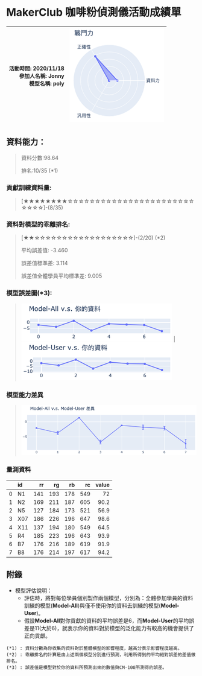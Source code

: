# MakerClub 咖啡粉偵測儀活動成績單 
| 活動時間: 2020/11/18<br>參加人名稱: **Jonny**<br>模型名稱: **poly** | ![](000.png) |
|-----:|-------------:|
## 資料能力：
> 資料分數:98.64
>
> 排名:10/35 (*1)
### 貢獻訓練資料量:
> 	[★★★★★★★★☆☆☆☆☆☆☆☆☆☆☆☆☆☆☆☆☆☆☆☆☆☆☆☆☆☆☆]-(8/35)
### 資料對模型的乖離排名:
> 	[★★☆☆☆☆☆☆☆☆☆☆☆☆☆☆☆☆☆☆]-(2/20) (*2)
>
> 	平均誤差值: -3.460
>
> 	誤差值標準差: 3.114
>
> 	誤差值全體學員平均標準差: 9.005
### 模型誤差圖(*3):
> ![001](001.png)	|![002](002.png)
### 模型能力差異
> ![003](003.png)
### 量測資料
|    | id   |   rr |   rg |   rb |   rc |   value |
|---:|:-----|-----:|-----:|-----:|-----:|--------:|
|  0 | N1   |  141 |  193 |  178 |  549 |    72   |
|  1 | N2   |  169 |  211 |  187 |  605 |    90.2 |
|  2 | N5   |  127 |  184 |  173 |  521 |    56.9 |
|  3 | X07  |  186 |  226 |  196 |  647 |    98.6 |
|  4 | X11  |  137 |  194 |  180 |  549 |    64.5 |
|  5 | R4   |  185 |  223 |  196 |  643 |    93.9 |
|  6 | B7   |  176 |  216 |  189 |  619 |    91.9 |
|  7 | B8   |  176 |  214 |  197 |  617 |    94.2 |
## 附錄
* 模型評估說明：
  - 評估時，將對每位學員個別製作兩個模型，分別為：全體參加學員的資料訓練的模型(**Model-All**)與僅不使用你的資料去訓練的模型(**Model-User**)。
  - 假設**Model-All**對你貢獻的資料的平均誤差是6，而**Model-User**的平均誤差是11(大於6)，就表示你的資料對於模型的泛化能力有較高的機會提供了正向貢獻。
```
(*1) : 資料分數為你收集的資料對於整體模型的影響程度，越高分表示影響程度越高。
(*2) : 乖離排名的計算是由上述兩個模型分別進行預測，利用所得到的平均絕對誤差的差值做排名。
(*3) : 誤差值是模型對於你的資料所預測出來的數值與CM-100所測得的誤差。
```
